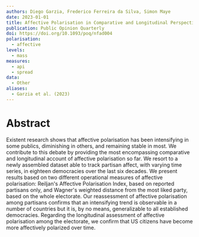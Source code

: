 ```yaml
---
authors: Diego Garzia, Frederico Ferreira da Silva, Simon Maye
date: 2023-01-01
title: Affective Polarisation in Comparative and Longitudinal Perspective
publication: Public Opinion Quarterly
doi: https://doi.org/10.1093/poq/nfad004
polarisation:
  - affective
levels:
  - mass
measures:
  - api
  - spread
data:
  - Other
aliases:
  - Garzia et al. (2023)
---
```

# Abstract
Existent research shows that affective polarisation has been intensifying in some publics, diminishing in others, and remaining stable in most. We contribute to this debate by providing the most encompassing comparative and longitudinal account of affective polarisation so far. We resort to a newly assembled dataset able to track partisan affect, with varying time series, in eighteen democracies over the last six decades. We present results based on two different operational measures of affective polarisation: Reiljan's Affective Polarisation Index, based on reported partisans only, and Wagner's weighted distance from the most liked party, based on the whole electorate. Our reassessment of affective polarisation among partisans confirms that an intensifying trend is observable in a number of countries but it is, by no means, generalizable to all established democracies. Regarding the longitudinal assessment of affective polarisation among the electorate, we confirm that US citizens have become more affectively polarized over time.